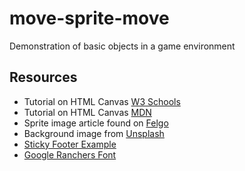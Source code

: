 # move-sprite-move

Demonstration of basic objects in a game environment

## Resources

- Tutorial on HTML Canvas [W3 Schools](https://www.w3schools.com/graphics/canvas_intro.asp)
- Tutorial on HTML Canvas [MDN](https://developer.mozilla.org/en-US/docs/Web/API/Canvas_API/Tutorial)
- Sprite image article found on [Felgo](https://blog.felgo.com/game-resources/16-sites-featuring-free-game-graphics)
- Background image from [Unsplash](https://unsplash.com)
- [Sticky Footer Example](https://css-tricks.com/couple-takes-sticky-footer/)
- [Google Ranchers Font](https://fonts.google.com/specimen/Ranchers?sidebar.open&selection.family=Ranchers)

